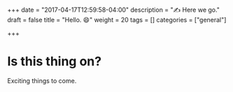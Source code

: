 +++
date = "2017-04-17T12:59:58-04:00"
description = ":writing_hand: Here we go."
draft = false
title = "Hello. :smile:"
weight = 20
tags = []
categories = ["general"]

+++

# Is this thing on?

Exciting things to come.
